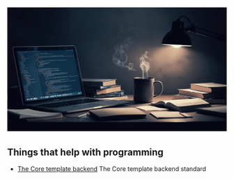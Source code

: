 # ![assets - 2025](/assets/images/things(75)-1.png)

## Things that help with programming

* [The Core template backend](./The-Core-template-backend.zip) The Core template backend standard